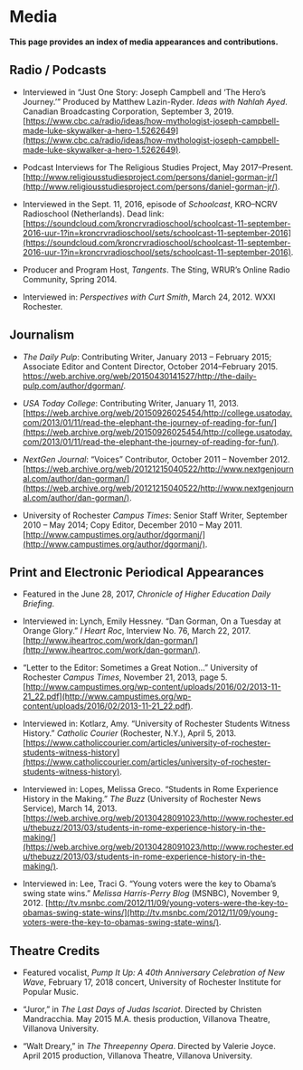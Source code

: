 # Media #

**This page provides an index of media appearances and contributions.**

## Radio / Podcasts ##
* Interviewed in “Just One Story: Joseph Campbell and ‘The Hero’s Journey.’” Produced by Matthew Lazin-Ryder. *Ideas with Nahlah Ayed*. Canadian Broadcasting Corporation, September 3, 2019. [https://www.cbc.ca/radio/ideas/how-mythologist-joseph-campbell-made-luke-skywalker-a-hero-1.5262649](https://www.cbc.ca/radio/ideas/how-mythologist-joseph-campbell-made-luke-skywalker-a-hero-1.5262649).

*	Podcast Interviews for The Religious Studies Project, May 2017–Present. [http://www.religiousstudiesproject.com/persons/daniel-gorman-jr/](http://www.religiousstudiesproject.com/persons/daniel-gorman-jr/).

*	Interviewed in the Sept. 11, 2016, episode of *Schoolcast*, KRO–NCRV Radioschool (Netherlands). Dead link: [https://soundcloud.com/kroncrvradioschool/schoolcast-11-september-2016-uur-1?in=kroncrvradioschool/sets/schoolcast-11-september-2016](https://soundcloud.com/kroncrvradioschool/schoolcast-11-september-2016-uur-1?in=kroncrvradioschool/sets/schoolcast-11-september-2016).

*	Producer and Program Host, *Tangents*. The Sting, WRUR’s Online Radio Community, Spring 2014.

*	Interviewed in: *Perspectives with Curt Smith*, March 24, 2012. WXXI Rochester.

## Journalism ##
* *The Daily Pulp*: Contributing Writer, January 2013 – February 2015; Associate Editor and Content Director, October 2014–February 2015. https://web.archive.org/web/20150430141527/http://the-daily-pulp.com/author/dgorman/. 

* *USA Today College*: Contributing Writer, January 11, 2013. [https://web.archive.org/web/20150926025454/http://college.usatoday.com/2013/01/11/read-the-elephant-the-journey-of-reading-for-fun/](https://web.archive.org/web/20150926025454/http://college.usatoday.com/2013/01/11/read-the-elephant-the-journey-of-reading-for-fun/).

*	*NextGen Journal*: “Voices” Contributor, October 2011 – November 2012. [https://web.archive.org/web/20121215040522/http://www.nextgenjournal.com/author/dan-gorman/](https://web.archive.org/web/20121215040522/http://www.nextgenjournal.com/author/dan-gorman/).

*	University of Rochester *Campus Times*: Senior Staff Writer, September 2010 – May 2014; Copy Editor, December 2010 – May 2011. [http://www.campustimes.org/author/dgormanj/](http://www.campustimes.org/author/dgormanj/).

## Print and Electronic Periodical Appearances ##
*	Featured in the June 28, 2017, *Chronicle of Higher Education Daily Briefing*.

*	Interviewed in: Lynch, Emily Hessney. “Dan Gorman, On a Tuesday at Orange Glory.” *I Heart Roc*, Interview No. 76, March 22, 2017. [http://www.iheartroc.com/work/dan-gorman/](http://www.iheartroc.com/work/dan-gorman/).

*	“Letter to the Editor: Sometimes a Great Notion…” University of Rochester *Campus Times*, November 21, 2013, page 5. [http://www.campustimes.org/wp-content/uploads/2016/02/2013-11-21_22.pdf](http://www.campustimes.org/wp-content/uploads/2016/02/2013-11-21_22.pdf).

* Interviewed in: Kotlarz, Amy. “University of Rochester Students Witness History.” *Catholic Courier* (Rochester, N.Y.), April 5, 2013. [https://www.catholiccourier.com/articles/university-of-rochester-students-witness-history](https://www.catholiccourier.com/articles/university-of-rochester-students-witness-history).

*	Interviewed in: Lopes, Melissa Greco. “Students in Rome Experience History in the Making.” *The Buzz* (University of Rochester News Service), March 14, 2013. [https://web.archive.org/web/20130428091023/http://www.rochester.edu/thebuzz/2013/03/students-in-rome-experience-history-in-the-making/](https://web.archive.org/web/20130428091023/http://www.rochester.edu/thebuzz/2013/03/students-in-rome-experience-history-in-the-making/).

*	Interviewed in: Lee, Traci G. “Young voters were the key to Obama’s swing state wins.” *Melissa Harris-Perry Blog* (MSNBC), November 9, 2012. [http://tv.msnbc.com/2012/11/09/young-voters-were-the-key-to-obamas-swing-state-wins/](http://tv.msnbc.com/2012/11/09/young-voters-were-the-key-to-obamas-swing-state-wins/).

## Theatre Credits ##
*	Featured vocalist, *Pump It Up: A 40th Anniversary Celebration of New Wave*, February 17, 2018 concert, University of Rochester Institute for Popular Music.

*	“Juror,” in *The Last Days of Judas Iscariot*. Directed by Christen Mandracchia. May 2015 M.A. thesis production, Villanova Theatre, Villanova University. 

*	“Walt Dreary,” in *The Threepenny Opera*. Directed by Valerie Joyce. April 2015 production, Villanova Theatre, Villanova University. 
